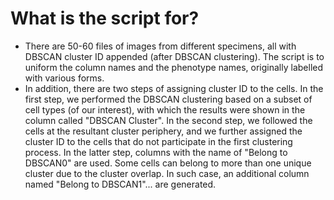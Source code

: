 # What is the script for?
- There are 50-60 files of images from different specimens, all with DBSCAN cluster ID appended (after DBSCAN clustering). The script is to uniform the column names and the phenotype names, originally labelled with various forms.
- In addition, there are two steps of assigning cluster ID to the cells. In the first step, we performed the DBSCAN clustering based on a subset of cell types (of our interest), with which the results were shown in the column called "DBSCAN Cluster". In the second step, we followed the cells at the resultant cluster periphery, and we further assigned the cluster ID to the cells that do not participate in the first clustering process. In the latter step, columns with the name of "Belong to DBSCAN0" are used. Some cells can belong to more than one unique cluster due to the cluster overlap. In such case, an additional column named "Belong to DBSCAN1"... are generated. 


